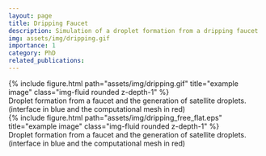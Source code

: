 ```yaml
---
layout: page
title: Dripping Faucet
description: Simulation of a droplet formation from a dripping faucet
img: assets/img/dripping.gif
importance: 1
category: PhD
related_publications: 
---
```


<div class="row justify-content-center">
<div class = "center">
<div class="col-sm">
{% include figure.html path="assets/img/dripping.gif" title="example image" class="img-fluid rounded z-depth-1" %}
</div>
</div>
</div>
<div class="caption">
Droplet formation from a faucet and the generation of satellite droplets. (interface in blue and the computational mesh in red)
</div>

<div class="row justify-content-center">
<div class = "center">
<div class="col-sm">
{% include figure.html path="assets/img/dripping_free_flat.eps" title="example image" class="img-fluid rounded z-depth-1" %}
</div>
</div>
</div>
<div class="caption">
Droplet formation from a faucet and the generation of satellite droplets. (interface in blue and the computational mesh in red)
</div>

